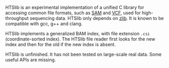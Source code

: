 HTSlib is an experimental implementation of a unified C library for accessing
common file formats, such as [SAM][1] and [VCF][2], used for high-throughput
sequencing data.
HTSlib only depends on [zlib][3].
It is known to be compatible with gcc, g++ and clang.

HTSlib implements a generalized BAM index, with
file extension `.csi` (coordinate-sorted index). The HTSlib file reader first
looks for the new index and then for the old if the new index is absent.

HTSlib is unfinished. It has not been tested on large-scale real data. Some
useful APIs are missing.

[1]: http://samtools.sourceforge.net
[2]: http://vcftools.sourceforge.net/specs.html
[3]: http://zlib.net/
